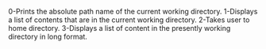 0-Prints the absolute path name of the current working directory.
1-Displays a list of contents that are in the current working directory.
2-Takes user to home directory.
3-Displays a list of content in the presently working directory in long format.
